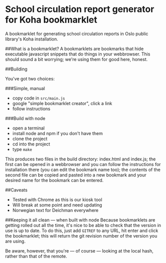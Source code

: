 # School circulation report generator for Koha bookmarklet
A bookmarklet for generating school circulation reports in Oslo public library's Koha installation.

##What is a bookmarklet?
A bookmarklets are bookmarks that hide executable javascript snippets that do things in your webbrowser. This should sound a bit worrying; we're using them for good here, honest.

##Building

You've got two choices:

###Simple, manual
- copy code in ```src/main.js```
- google "simple bookmarklet creator", click a link
- follow instructions

###Build with node
- open a terminal
- install node and npm if you don't have them
- clone the project
- cd into the project
- type ```make```

This produces two files in the build directory: index.html and index.js; the first can be opened in a webbrowser and you can follow the instructions for installation there (you can edit the bookmark name too); the contents of the second file can be copied and pasted into a new bookmark and your desired name for the bookmark can be entered.

##Caveats

- Tested with Chrome as this is our kiosk tool
- Will break at some point and need updating
- Norwegian text for Deichman everywhere

##Keeping it all clean — when built with node
Because bookmarklets are getting rolled out all the time, it's nice to be able to check that the version in use is up to date. To do this, just add ```GITREF``` to any URL, hit enter and click the bookmarklet; this will return the git revision number of the version you are using. 

Be aware, however, that you're — of course — looking at the local hash, rather than that of the remote.
